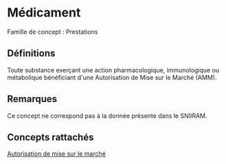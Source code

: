 # Médicament 
<!-- SPDX-License-Identifier: MPL-2.0 -->

Famille de concept : Prestations

## Définitions

Toute substance exerçant une action pharmacologique, immunologique ou métabolique bénéficiant d'une Autorisation de Mise sur le Marché (AMM).

## Remarques

Ce concept ne correspond pas à la donnée présente dans le SNIIRAM.

## Concepts rattachés

[Autorisation de mise sur le marché](autorisation_de_mise_sur_le_marche.md)


